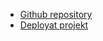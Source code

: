 - [Github repository](https://github.com/neovisj/flag-app)
- [Deployat projekt](https://neoflagapp.netlify.app/)

